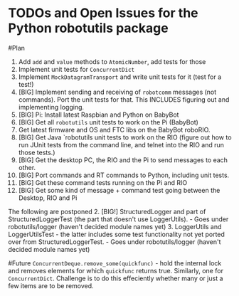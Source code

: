 # TODOs and Open Issues for the Python robotutils package

#Plan
1. Add `add` and `value` methods to `AtomicNumber`, add tests for those
1. Implement unit tests for `ConcurrentDict`
1. Implement `MockDatagramTransport` and write unit tests for it (test for a test!)
1. [BIG] Implement sending and receiving of `robotcomm` messages (not commands). Port the unit
   tests for that. This INCLUDES figuring out and implementing logging.
1. [BIG] Pi: Install latest Raspbian and Python on BabyBot
1. [BIG] Get all `robotutils` unit tests to work on the Pi (BabyBot)
1. Get latest firmware and OS and FTC libs on the BabyBot roboRIO.
1. [BIG] Get Java `robotutils unit tests to work on the RIO (figure out how to run
   JUnit tests from the command line, and telnet into the RIO and run those tests.)
1. [BIG] Get the desktop PC, the RIO and the Pi to send messages to each other.
1. [BIG] Port commands and RT commands to Python, including unit tests.
1. [BIG] Get these command tests running on the Pi and RIO
1. [BIG] Get some kind of message + command test going between the Desktop, RIO and Pi



The following are postponed
2. [BIG!] StructuredLogger and part of StructuredLoggerTest (the part that doesn't use
	LoggerUtils).
	- Goes under robotutils/logger (haven't decided module names yet)
3. LoggerUtils and LoggerUtilsTest - the latter includes some test functionality not yet
	ported over from StructuredLoggerTest.
	- Goes under robotutils/logger (haven't decided module names yet)


#Future
`ConcurrentDeque.remove_some(quickfunc)` - hold the internal lock and removes elements for which
`quickfunc` returns true. Similarly, one for `ConcurrentDict`. Challenge is to do this
effeciently whether many or just a few items are to be removed.
